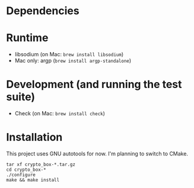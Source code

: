 # Dependencies

# Runtime
* libsodium (on Mac: `brew install libsodium`)
* Mac only: argp (`brew install argp-standalone`)

# Development (and running the test suite)
* Check (on Mac: `brew install check`)

# Installation
This project uses GNU autotools for now. I'm planning to switch to CMake.
```
tar xf crypto_box-*.tar.gz
cd crypto_box-*
./configure
make && make install
```
